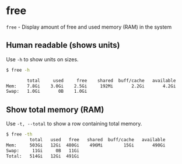 # free

`free` - Display amount of free and used memory (RAM) in the system

## Human readable (shows units)
Use `-h` to show units on sizes.

```bash
$ free -h

        total     used     free    shared  buff/cache   available
Mem:    7.8Gi    3.0Gi    2.5Gi     192Mi       2.2Gi       4.2Gi
Swap:   1.0Gi       0B    1.0Gi
```

## Show total memory (RAM)
Use `-t, --total` to show a row containing total memory.

```bash
$ free -th
         total   used   free   shared  buff/cache   available
Mem:     503Gi   12Gi  480Gi    496Mi        15Gi       490Gi
Swap:     11Gi     0B   11Gi
Total:   514Gi   12Gi  491Gi
```
